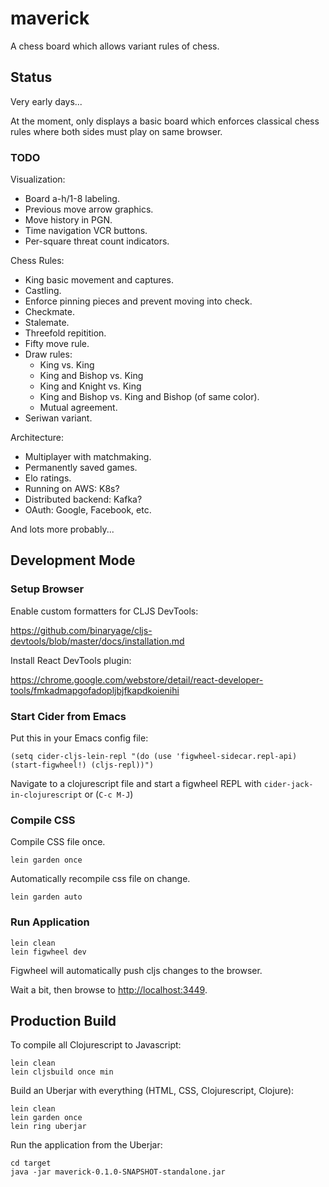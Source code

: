 # maverick

A chess board which allows variant rules of chess. 

## Status

Very early days...

At the moment, only displays a basic board which enforces classical chess rules where both sides must
play on same browser.

### TODO

Visualization:
* Board a-h/1-8 labeling.
* Previous move arrow graphics.
* Move history in PGN.
* Time navigation VCR buttons.
* Per-square threat count indicators.

Chess Rules: 
* King basic movement and captures.
* Castling.
* Enforce pinning pieces and prevent moving into check.
* Checkmate.
* Stalemate. 
* Threefold repitition. 
* Fifty move rule.
* Draw rules: 
  * King vs. King
  * King and Bishop vs. King
  * King and Knight vs. King
  * King and Bishop vs. King and Bishop (of same color).
  * Mutual agreement.
* Seriwan variant.

Architecture: 
* Multiplayer with matchmaking.
* Permanently saved games.
* Elo ratings.
* Running on AWS: K8s?
* Distributed backend: Kafka?
* OAuth: Google, Facebook, etc.

And lots more probably...


## Development Mode

### Setup Browser 

Enable custom formatters for CLJS DevTools:

https://github.com/binaryage/cljs-devtools/blob/master/docs/installation.md

Install React DevTools plugin:

https://chrome.google.com/webstore/detail/react-developer-tools/fmkadmapgofadopljbjfkapdkoienihi


### Start Cider from Emacs

Put this in your Emacs config file:

```
(setq cider-cljs-lein-repl "(do (use 'figwheel-sidecar.repl-api) (start-figwheel!) (cljs-repl))")
```

Navigate to a clojurescript file and start a figwheel REPL with `cider-jack-in-clojurescript` or (`C-c M-J`)

### Compile CSS

Compile CSS file once.

```
lein garden once
```

Automatically recompile css file on change.

```
lein garden auto
```

### Run Application

```
lein clean
lein figwheel dev
```

Figwheel will automatically push cljs changes to the browser.

Wait a bit, then browse to [http://localhost:3449](http://localhost:3449).


## Production Build

To compile all Clojurescript to Javascript:

```
lein clean
lein cljsbuild once min
```

Build an Uberjar with everything (HTML, CSS, Clojurescript, Clojure):

```
lein clean
lein garden once
lein ring uberjar
```

Run the application from the Uberjar:

```
cd target
java -jar maverick-0.1.0-SNAPSHOT-standalone.jar 
```
